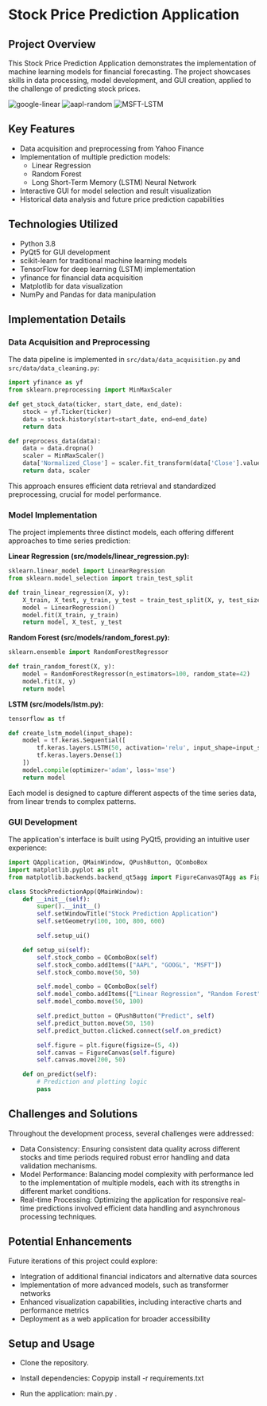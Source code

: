 # Stock Price Prediction Application

## Project Overview

This Stock Price Prediction Application demonstrates the implementation of machine learning models for financial forecasting. The project showcases skills in data processing, model development, and GUI creation, applied to the challenge of predicting stock prices.

![google-linear](https://github.com/user-attachments/assets/efe198fc-1acc-4ca4-b8af-ae069b6ef9c9)
![aapl-random](https://github.com/user-attachments/assets/b800b4bd-f487-4457-ad0a-cbff99f57db7)
![MSFT-LSTM](https://github.com/user-attachments/assets/61cc664d-51f7-4249-8869-9c762d6bacff)


## Key Features

- Data acquisition and preprocessing from Yahoo Finance
- Implementation of multiple prediction models:
  - Linear Regression
  - Random Forest
  - Long Short-Term Memory (LSTM) Neural Network
- Interactive GUI for model selection and result visualization
- Historical data analysis and future price prediction capabilities

## Technologies Utilized

- Python 3.8
- PyQt5 for GUI development
- scikit-learn for traditional machine learning models
- TensorFlow for deep learning (LSTM) implementation
- yfinance for financial data acquisition
- Matplotlib for data visualization
- NumPy and Pandas for data manipulation

## Implementation Details

### Data Acquisition and Preprocessing

The data pipeline is implemented in `src/data/data_acquisition.py` and `src/data/data_cleaning.py`:

```python
import yfinance as yf
from sklearn.preprocessing import MinMaxScaler

def get_stock_data(ticker, start_date, end_date):
    stock = yf.Ticker(ticker)
    data = stock.history(start=start_date, end=end_date)
    return data

def preprocess_data(data):
    data = data.dropna()
    scaler = MinMaxScaler()
    data['Normalized_Close'] = scaler.fit_transform(data['Close'].values.reshape(-1, 1))
    return data, scaler
```
This approach ensures efficient data retrieval and standardized preprocessing, crucial for model performance.
### Model Implementation
The project implements three distinct models, each offering different approaches to time series prediction:

**Linear Regression (src/models/linear_regression.py):**
``` python
sklearn.linear_model import LinearRegression
from sklearn.model_selection import train_test_split

def train_linear_regression(X, y):
    X_train, X_test, y_train, y_test = train_test_split(X, y, test_size=0.2, random_state=42)
    model = LinearRegression()
    model.fit(X_train, y_train)
    return model, X_test, y_test
``` 
**Random Forest (src/models/random_forest.py):**
``` python
sklearn.ensemble import RandomForestRegressor

def train_random_forest(X, y):
    model = RandomForestRegressor(n_estimators=100, random_state=42)
    model.fit(X, y)
    return model
``` 
**LSTM (src/models/lstm.py):**

``` python
tensorflow as tf

def create_lstm_model(input_shape):
    model = tf.keras.Sequential([
        tf.keras.layers.LSTM(50, activation='relu', input_shape=input_shape),
        tf.keras.layers.Dense(1)
    ])
    model.compile(optimizer='adam', loss='mse')
    return model
``` 

Each model is designed to capture different aspects of the time series data, from linear trends to complex patterns.
### GUI Development
The application's interface is built using PyQt5, providing an intuitive user experience:

```python
import QApplication, QMainWindow, QPushButton, QComboBox
import matplotlib.pyplot as plt
from matplotlib.backends.backend_qt5agg import FigureCanvasQTAgg as FigureCanvas

class StockPredictionApp(QMainWindow):
    def __init__(self):
        super().__init__()
        self.setWindowTitle("Stock Prediction Application")
        self.setGeometry(100, 100, 800, 600)

        self.setup_ui()

    def setup_ui(self):
        self.stock_combo = QComboBox(self)
        self.stock_combo.addItems(["AAPL", "GOOGL", "MSFT"])
        self.stock_combo.move(50, 50)

        self.model_combo = QComboBox(self)
        self.model_combo.addItems(["Linear Regression", "Random Forest", "LSTM"])
        self.model_combo.move(50, 100)

        self.predict_button = QPushButton("Predict", self)
        self.predict_button.move(50, 150)
        self.predict_button.clicked.connect(self.on_predict)

        self.figure = plt.figure(figsize=(5, 4))
        self.canvas = FigureCanvas(self.figure)
        self.canvas.move(200, 50)

    def on_predict(self):
        # Prediction and plotting logic
        pass
``` 
## Challenges and Solutions

Throughout the development process, several challenges were addressed:

* Data Consistency: Ensuring consistent data quality across different stocks and time periods required robust error handling and data validation mechanisms.
* Model Performance: Balancing model complexity with performance led to the implementation of multiple models, each with its strengths in different market conditions.
* Real-time Processing: Optimizing the application for responsive real-time predictions involved efficient data handling and asynchronous processing techniques.

## Potential Enhancements

Future iterations of this project could explore:

* Integration of additional financial indicators and alternative data sources
* Implementation of more advanced models, such as transformer networks
* Enhanced visualization capabilities, including interactive charts and performance metrics
* Deployment as a web application for broader accessibility

## Setup and Usage

* Clone the repository.

* Install dependencies: Copypip install -r requirements.txt

* Run the application: main.py .
